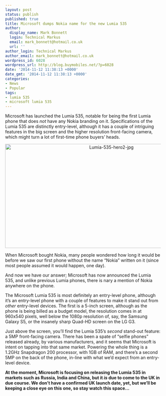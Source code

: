 ```yaml
---
layout: post
status: publish
published: true
title: Microsoft dumps Nokia name for the new Lumia 535
author:
  display_name: Mark Bonnett
  login: Technical Markus
  email: mark_bonnett@hotmail.co.uk
  url: ''
author_login: Technical Markus
author_email: mark_bonnett@hotmail.co.uk
wordpress_id: 6028
wordpress_url: http://blog.buymobiles.net/?p=6028
date: '2014-11-12 11:38:13 +0000'
date_gmt: '2014-11-12 11:38:13 +0000'
categories:
- News
- Popular
tags:
- lumia 535
- microsoft lumia 535
---
```

<p style="text-align: left;" align="center"><span class="postStandFirst">Microsoft has launched the Lumia 535, notable for being the first Lumia phone that does <i>not</i> have any Nokia branding on it. Specifications of the Lumia 535 are distinctly entry-level, although it has a couple of intriguing features in the big screen and the higher resolution front-facing camera, which might turn a lot of first-time phone buyers&rsquo; heads.&nbsp;</span></p>
<p style="text-align: center;" align="center"><img class="aligncenter  wp-image-6029" src="https://a1comms-blog-buymobiles.storage.googleapis.com/2014/11/Lumia-535-hero2-jpg-1024x512.jpg" alt="Lumia-535-hero2-jpg" width="672" height="336" /></p>
<p>When Microsoft bought Nokia, many people wondered how long it would be before we saw our first phone without the name &ldquo;Nokia&rdquo; written on it (since most people assumed it would happen, one day).</p>
<p>And now we have our answer; Microsoft has now announced the Lumia 535, and unlike previous Lumia phones, there is nary a mention of Nokia anywhere on the phone.</p>
<p>The Microsoft Lumia 535 is most definitely an entry-level phone, although it&rsquo;s an entry-level phone with a couple of features to make it stand out from <i>other</i> entry-level devices. The first is a 5-inch screen, although as the phone is being billed as a budget model, the resolution comes in at 960x540 pixels, well below the 1080p resolution of, say, the Samsung Galaxy S5, or the insanely sharp Quad-HD screen on the LG G3.</p>
<p>Just above the screen, you&rsquo;ll find the Lumia 535&rsquo;s <i>second</i> stand-out feature: a 5MP front-facing camera. There has been a spate of &ldquo;selfie phones&rdquo; released already, by various manufacturers, and it seems that Microsoft is intent on tapping into that same market. Powering the whole thing is a 1.2GHz Snapdragon 200 processor, with 1GB of RAM, and there&rsquo;s a second 5MP on the back of the phone, in-line with what we&rsquo;d expect from an entry-level device.</p>
<p><b>At the moment, Microsoft is focusing on releasing the Lumia 535 in markets such as Russia, India and China, but it <i>is</i> due to come to the UK in due course. We don&rsquo;t have a confirmed UK launch date, yet, but we&rsquo;ll be keeping a close eye on this one, so stay watch this space...</b></p>

